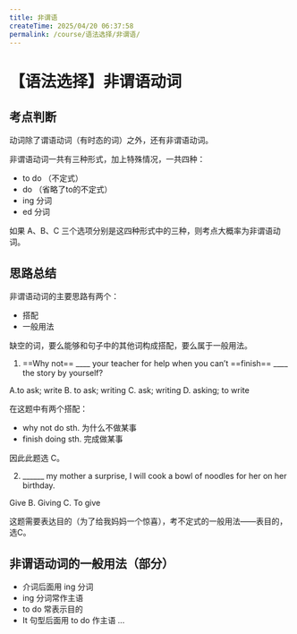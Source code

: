 ```yaml
---
title: 非谓语
createTime: 2025/04/20 06:37:58
permalink: /course/语法选择/非谓语/
---
```


# 【语法选择】非谓语动词

## 考点判断

动词除了谓语动词（有时态的词）之外，还有非谓语动词。

非谓语动词一共有三种形式，加上特殊情况，一共四种：

- to do （不定式）
- do （省略了to的不定式）
- ing 分词
- ed 分词

如果 A、B、C 三个选项分别是这四种形式中的三种，则考点大概率为非谓语动词。

## 思路总结

非谓语动词的主要思路有两个：

- 搭配
- 一般用法

缺空的词，要么能够和句子中的其他词构成搭配，要么属于一般用法。

1. ==Why not== ____ your teacher for help when you can’t ==finish== ____ the story by yourself?

A.to ask; write	B. to ask; writing	C. ask; writing	D. asking; to write

在这题中有两个搭配：

- why not do sth. 为什么不做某事
- finish doing sth. 完成做某事

因此此题选 C。

2. ______ my mother a surprise, I will cook a bowl of noodles for her on her birthday.

Give		B. Giving		C. To give

这题需要表达目的（为了给我妈妈一个惊喜），考不定式的一般用法——表目的，选C。

## 非谓语动词的一般用法（部分）

- 介词后面用 ing 分词
- ing 分词常作主语
- to do 常表示目的
- It 句型后面用 to do 作主语
...
